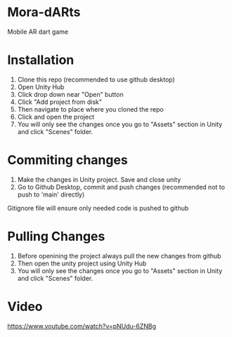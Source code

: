 # Mora-dARts
Mobile AR dart game

# Installation

1. Clone this repo (recommended to use github desktop)
2. Open Unity Hub 
3. Click drop down near "Open" button
4. Click "Add project from disk"
5. Then navigate to place where you cloned the repo
6. Click and open the project
7. You will only see the changes once you go to "Assets" section in Unity and click "Scenes" folder.


# Commiting changes

1. Make the changes in Unity project. Save and close unity
2. Go to Github Desktop, commit and push changes (recommended not to push to 'main' directly)

Gitignore file will ensure only needed code is pushed to github


# Pulling Changes

1. Before openining the project always pull the new changes from github
2. Then open the unity project using Unity Hub
3. You will only see the changes once you go to "Assets" section in Unity and click "Scenes" folder.


# Video
https://www.youtube.com/watch?v=pNUdu-6ZNBg
